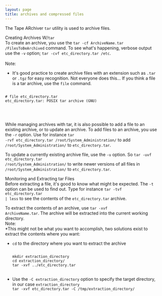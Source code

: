 ```yaml
---
layout: page
title: archives and compressed files
---
```


The Tape ARchiver <code>tar</code> utility is used to archive files. <br>

Creating Archives W/<code>tar</code><br>
To create an archive, you use the <code>tar -cf ArchiveName.tar /FilesToBeArchived</code> command. To see what's happening, verbose output use the <code>-v</code> option; <code>tar -cvf etc_directory.tar /etc</code>.<br>
<br>
Note:<br>
* It's good practice to create archive files with an extension such as <code>.tar</code> or <code>.tgz</code> for easy recognition. Not everyone does this... If you think a file is a tar archive, use the <code>file</code> command.<br>
<pre>
<code>
# file etc_directory.tar
etc_directory.tar: POSIX tar archive (GNU)
</code>
</pre><br>
While managing archives with tar, it is also possible to add a file to an existing archive, or to update an archive. To add files to an archive, you use the <code>-r</code> option. Use for instance <code>tar -rvf etc_directory.tar /root/System_Administration/</code> to add <code>/root/System_Administration/</code> to <code>etc_directory.tar</code>.<br>

To update a currently existing archive file, use the <code>-u</code> option. So <code>tar -uvf etc_directory.tar /root/System_Administration/</code> to write newer versions of all files in <code>/root/System_Administration/</code> to <code>etc_directory.tar</code>.<br>

Monitoring and Extracting tar Files<br>
Before extracting a file, it's good to know what might be expected. The <code>-t</code> option can be used to find out. Type for instance <code>tar -tvf etc_directory.tar | less</code> to see the contents of the <code>etc_directory.tar</code> archive.<br>

To extract the contents of an archive, use <code>tar -xvf ArchiveName.tar</code>. The archive will be extracted into the current working directory.<br>
Note:<br>
*This might not be what you want to accomplish, two solutions exist to extract the contents where you want:
<ul>

<li><code>cd</code> to the directory where you want to extract the archive</li>
<pre>
<code>
mkdir extraction_directory
cd extraction_directory/
tar -xvf ../etc_directory.tar
</code>
</pre>
<li>Use the <code>-C extraction_directory</code> option to specify the target directory, in our case <code>extraction_directory</code></li>
<code>tar -xvf etc_directory.tar -C /tmp/extraction_directory/</code>
</ul>